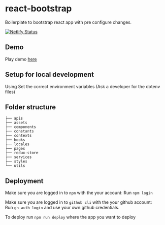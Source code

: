 # react-bootstrap

Boilerplate to bootstrap react app with pre configure changes.

[![Netlify Status](https://api.netlify.com/api/v1/badges/2ae3cd8d-7332-42b0-8393-a4f706fc92c0/deploy-status)](https://app.netlify.com/sites/bootstrap-reactjs/deploys)

## Demo

Play demo [here](https://bootstrap-reactjs.netlify.app/)

## Setup for local development

Using Set the correct environment variables (Ask a developer for the dotenv files)

## Folder structure

```
├── apis
├── assets
├── components
├── constants
├── contexts
├── hooks
├── locales
├── pages
├── redux-store
├── services
├── styles
└── utils

```

## Deployment

Make sure you are logged in to `npm` with the your account: Run `npm login`

Make sure you are logged in to `github cli` with the your github account: Run `gh auth login` and
use your own github credentials.

To deploy run `npm run deploy` where the app you want to deploy
